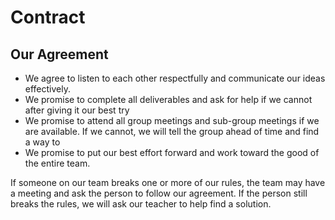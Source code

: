 # Contract

## Our Agreement
- We agree to listen to each other respectfully and communicate our ideas effectively.
- We promise to complete all deliverables and ask for help if we cannot after giving it our best try
- We promise to attend all group meetings and sub-group meetings if we are available. If we cannot, we will tell the group ahead of time and find a way to 
- We promise to put our best effort forward and work toward the good of the entire team.

If someone on our team breaks one or more of our rules, the team may have a meeting and ask the person to follow our agreement. If the person still breaks the rules, we will ask our teacher to help find a solution.